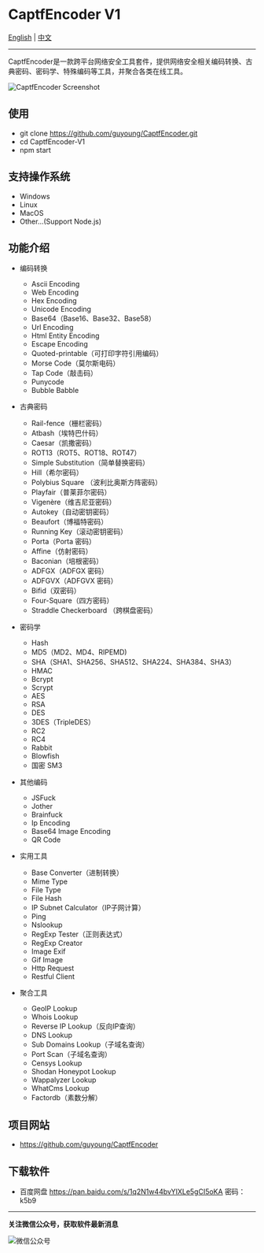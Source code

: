 CaptfEncoder V1
================================

[English](https://github.com/guyoung/CaptfEncoder/blob/master/CaptfEncoder-V1/README.md) | [中文](https://github.com/guyoung/CaptfEncoder/blob/master/CaptfEncoder-V1/README-zh.md)

---


CaptfEncoder是一款跨平台网络安全工具套件，提供网络安全相关编码转换、古典密码、密码学、特殊编码等工具，并聚合各类在线工具。

![CaptfEncoder Screenshot](https://github.com/guyoung/CaptfEncoder/raw/master/CaptfEncoder-V1/screenshot/captfencoder-screenshot-1.png)



## 使用

 * git clone https://github.com/guyoung/CaptfEncoder.git
 * cd CaptfEncoder-V1
 * npm start

## 支持操作系统

 * Windows
 * Linux
 * MacOS
 * Other...(Support Node.js)

## 功能介绍

 * 编码转换
   * Ascii Encoding
   * Web Encoding
   * Hex Encoding
   * Unicode Encoding
   * Base64（Base16、Base32、Base58）
   * Url Encoding
   * Html Entity Encoding
   * Escape Encoding
   * Quoted-printable（可打印字符引用编码）
   * Morse Code（莫尔斯电码）
   * Tap Code（敲击码）
   * Punycode
   * Bubble Babble

 * 古典密码
   * Rail-fence（栅栏密码）
   * Atbash（埃特巴什码）
   * Caesar（凯撒密码）
   * ROT13（ROT5、ROT18、ROT47）
   * Simple Substitution（简单替换密码）
   * Hill（希尔密码）
   * Polybius Square （波利比奥斯方阵密码）
   * Playfair（普莱菲尔密码）
   * Vigenère（维吉尼亚密码）
   * Autokey（自动密钥密码）
   * Beaufort（博福特密码）
   * Running Key（滚动密钥密码）
   * Porta（Porta 密码）
   * Affine（仿射密码）
   * Baconian（培根密码）
   * ADFGX（ADFGX 密码）
   * ADFGVX（ADFGVX 密码）
   * Bifid（双密码）
   * Four-Square（四方密码）
   * Straddle Checkerboard （跨棋盘密码）

 * 密码学
   * Hash
   * MD5（MD2、MD4、RIPEMD)
   * SHA（SHA1、SHA256、SHA512、SHA224、SHA384、SHA3）
   * HMAC
   * Bcrypt
   * Scrypt
   * AES
   * RSA
   * DES
   * 3DES（TripleDES）
   * RC2
   * RC4
   * Rabbit
   * Blowfish 
   * 国密 SM3

 * 其他编码
   * JSFuck
   * Jother
   * Brainfuck
   * Ip Encoding
   * Base64 Image Encoding 
   * QR Code

 * 实用工具
   * Base Converter（进制转换）
   * Mime Type
   * File Type
   * File Hash
   * IP Subnet Calculator（IP子网计算）
   * Ping
   * Nslookup 
   * RegExp Tester（正则表达式）
   * RegExp Creator
   * Image Exif
   * Gif Image
   * Http Request
   * Restful Client
   
 * 聚合工具
   * GeoIP Lookup
   * Whois Lookup
   * Reverse IP Lookup（反向IP查询）
   * DNS Lookup
   * Sub Domains Lookup（子域名查询）
   * Port Scan（子域名查询）
   * Censys Lookup
   * Shodan Honeypot Lookup
   * Wappalyzer Lookup
   * WhatCms Lookup
   * Factordb（素数分解）


## 项目网站

 * <https://github.com/guyoung/CaptfEncoder>

## 下载软件

 * 百度网盘 <https://pan.baidu.com/s/1q2N1w44bvYIXLe5gCI5oKA> 密码：k5b9


------------------------------------------------

**关注微信公众号，获取软件最新消息**

![微信公众号](https://mmbiz.qlogo.cn/mmbiz_jpg/5IMiaY073fa7zxH6f5q5EticlwZPsYQtUnpYHspNiczmNyjtCXnR7LAmvpstK4EycfzIQkciboLh1qtWRcCibEPuDhA/0?wx_fmt=jpeg)
